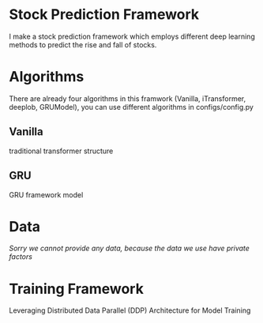# Stock Prediction Framework 
I make a stock prediction framework which employs different deep learning methods to predict the rise and fall of stocks.

# Algorithms
There are already four algorithms in this framwork (Vanilla, iTransformer, deeplob, GRUModel), you can use different algorithms in configs/config.py
## Vanilla
traditional transformer structure

## GRU
GRU framework model

# Data
_Sorry we cannot provide any data, because the data we use have private factors_

# Training Framework
Leveraging Distributed Data Parallel (DDP) Architecture for Model Training
